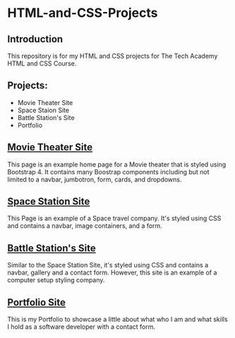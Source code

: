 # HTML-and-CSS-Projects
## Introduction
This repository is for my HTML and CSS projects for The Tech Academy HTML and CSS Course.
## Projects:
* Movie Theater Site
* Space Staion Site
* Battle Station's Site
* Portfolio

## [Movie Theater Site](https://codehappy01.github.io/bootstrap4_project/academy_cinemas.html)
This page is an example home page for a Movie theater that is styled using Bootstrap 4. It contains many Boostrap components including but not limited to a navbar, jumbotron, form, cards, and dropdowns.
## [Space Station Site](https://codehappy01.github.io/Space_Station/index.html)
This Page is an example of a Space travel company. It's styled using CSS and contains a navbar, image containers, and a form.
## [Battle Station's Site](https://codehappy01.github.io/One_Page_Website_Battle_Stations/one_page_website_battle_stations.html)
Similar to the Space Station Site, it's styled using CSS and contains a navbar, gallery and a contact form. However, this site is an example of a computer setup styling company.
## [Portfolio Site](https://codehappy01.github.io/Portfolio.html)
This is my Portfolio to showcase a little about what who I am and what skills I hold as a software developer with a contact form.
